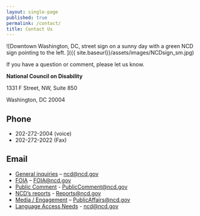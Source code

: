 ```yaml
---
layout: single-page
published: true
permalink: /contact/
title: Contact Us
---
```

![Downtown Washington, DC, street sign on a sunny day with a green NCD sign pointing to the left. ]({{ site.baseurl}}/assets/images/NCDsign_sm.jpg)

If you have a question or comment, please let us know.

**National Council on Disability**

1331 F Street, NW, Suite 850

Washington, DC 20004

## Phone

* 202-272-2004 (voice)
* 202-272-2022 (Fax)

## Email

* [General inquiries](ncd@ncd.gov) – ncd@ncd.gov
* [FOIA](FOIA@ncd.gov) – FOIA@ncd.gov
* [Public Comment](PublicComment@ncd.gov) - PublicComment@ncd.gov
* [NCD’s reports](Reports@ncd.gov) - Reports@ncd.gov
* [Media / Engagement](PublicAffairs@ncd.gov) – PublicAffairs@ncd.gov
* [Language Access Needs](ncd@ncd.gov) - ncd@ncd.gov
